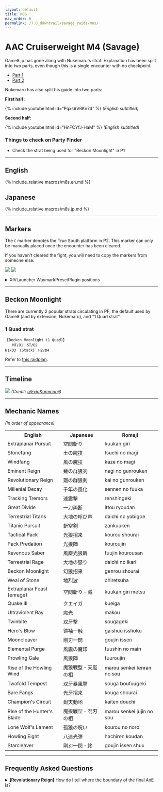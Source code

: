 ```yaml
---
layout: default
title: M8S
nav_order: 6
permalink: /7.0_dawntrail/savage_raids/m8s/
---
```


# AAC Cruiserweight M4 (Savage)

Game8.jp has gone along with Nukemaru's strat. Explanation has been split into two
parts, even though this is a single encounter with no checkpoint.

- [Part 1](https://game8.jp/ff14/681843)
- [Part 2](https://game8.jp/ff14/681846)

Nukemaru has also split his guide into two parts:

**First half:**

{% include youtube.html id="Pqxs9VBKn74" %}
*(English subtitled)*

**Second half:**

{% include youtube.html id="HnFCYfJ-HaM" %}
*(English subtitled)*

### Things to check on Party Finder

- Check the strat being used for "Beckon Moonlight" in P1

---

## English

{% include_relative macros/m8s.en.md %}

## Japanese

{% include_relative macros/m8s.jp.md %}

---

## Markers

The `C` marker denotes the True South platform in P2. This marker can only be 
manually placed once the encounter has been cleared.

If you haven't cleared the fight, you will need to copy the markers from 
someone else.

![]({{site.baseurl}}/images/7.0_dawntrail/m8s/markers.jpg)
![]({{site.baseurl}}/images/7.0_dawntrail/m8s/markers2.jpg)

<details markdown=block>
<summary>XIVLauncher WaymarkPresetPlugin positions</summary>

```json
{
  "Name":"M8S",
  "MapID":1026,
  "A":{"X":100.0,"Y":0.0,"Z":89.2,"ID":0,"Active":true},
  "B":{"X":110.8,"Y":0.0,"Z":100.0,"ID":1,"Active":true},
  "C":{"X":100.0,"Y":-150.0,"Z":117.5,"ID":2,"Active":true},
  "D":{"X":89.2,"Y":0.0,"Z":100.0,"ID":3,"Active":true},
  "One":{"X":92.363,"Y":0.0,"Z":92.363,"ID":4,"Active":true},
  "Two":{"X":107.637,"Y":0.0,"Z":92.363,"ID":5,"Active":true},
  "Three":{"X":107.637,"Y":0.0,"Z":107.637,"ID":6,"Active":true},
  "Four":{"X":92.363,"Y":0.0,"Z":107.637,"ID":7,"Active":true}
}
```

</details>

---

## Beckon Moonlight

There are currently 2 popular strats circulating in PF; the default used by Game8 (and by extension, Nukemaru), and "1 Quad strat".

### 1 Quad strat

```
【Beckon Moonlight (1 Quad)】
　　MT/D1　ST/D2
H1/D3　(Stack)　H2/D4
```

Refer to [this raidplan](https://raidplan.io/plan/WFsLBku1C9Iyxneu).

---

## Timeline

![](https://lh3.googleusercontent.com/pw/AP1GczPTjyeP9Ef5LVcMUp_XufrE5V-6durmYTTvUlUN9Vkv_x86sYnZ2-iBwHY4wfeLFlZpRlcGHvyMoHxL58ovKqO6sj-R91yBfTFIu44-NdAvHStP4fd6jLP8xaCmwiHvcfikx8OqAVXyLDSLeACilAc1=w1597-h911-s-no-gm?authuser=0)
*(Credit: [u/ExiaKuromonji](https://www.reddit.com/r/ffxiv/comments/1jrkbbt/spoiler_72_m8s_timeline/))*

---

## Mechanic Names

*(In order of appearance)*

<table>
  <th>English</th>
  <th>Japanese</th>
  <th>Romaji</th>
  <tr>
    <td>Extraplanar Pursuit</td>
    <td>空間斬り</td>
    <td>kuukan giri</td>
  </tr>
  <tr>
    <td>Stonefang</td>
    <td>土の魔技</td>
    <td>tsuchi no magi</td>
  </tr>
  <tr>
    <td>Windfang</td>
    <td>風の魔技</td>
    <td>kaze no magi</td>
  </tr>
  <tr>
    <td>Eminent Reign</td>
    <td>薙の群狼剣</td>
    <td>nagi no gunrouken</td>
  </tr>
  <tr>
    <td>Revolutionary Reign</td>
    <td>廻の群狼剣</td>
    <td>kai no gunrouken</td>
  </tr>
  <tr>
    <td>Millenial Decay</td>
    <td>千年の風化</td>
    <td>sennen no fuuka</td>
  </tr>
  <tr>
    <td>Tracking Tremors</td>
    <td>連震撃</td>
    <td>renshingeki</td>
  </tr>
  <tr>
    <td>Great Divide</td>
    <td>一刀両断</td>
    <td>ittou ryoudan</td>
  </tr>
  <tr>
    <td>Terrestrial Titans</td>
    <td>大地の呼び声</td>
    <td>daichi no yobigoe</td>
  </tr>
  <tr>
    <td>Titanic Pursuit</td>
    <td>斬空剣</td>
    <td>zankuuken</td>
  </tr>
  <tr>
    <td>Tactical Pack</td>
    <td>光狼招来</td>
    <td>kourou shourai</td>
  </tr>
  <tr>
    <td>Pack Predation</td>
    <td>光狼陣</td>
    <td>kouroujin</td>
  </tr>
  <tr>
    <td>Ravenous Saber</td>
    <td>風塵光狼斬</td>
    <td>fuujin kourousan</td>
  </tr>
  <tr>
    <td>Terrestrial Rage</td>
    <td>大地の怒り</td>
    <td>daichi no ikari</td>
  </tr>
  <tr>
    <td>Beckon Moonlight</td>
    <td>幻狼招来</td>
    <td>genrou shourai</td>
  </tr>
  <tr>
    <td>Weal of Stone</td>
    <td>地烈波</td>
    <td>chiretsuha</td>
  </tr>
  <tr>
    <td>Extraplanar Feast (enrage)</td>
    <td>空間斬り・滅</td>
    <td>kuukan giri metsu</td>
  </tr>
  <tr>
    <td>Quake III</td>
    <td>クエイガ</td>
    <td>kueiga</td>
  </tr>
  <tr>
    <td>Ultraviolent Ray</td>
    <td>魔光</td>
    <td>makou</td>
  </tr>
  <tr>
    <td>Twinbite</td>
    <td>双牙撃</td>
    <td>sougageki</td>
  </tr>
  <tr>
    <td>Hero's Blow</td>
    <td>鎧袖一触</td>
    <td>gaishuu isshoku</td>
  </tr>
  <tr>
    <td>Mooncleaver</td>
    <td>剛刃一閃</td>
    <td>goujin issen</td>
  </tr>
  <tr>
    <td>Elemental Purge</td>
    <td>風震の魔印</td>
    <td>fuushin no main</td>
  </tr>
  <tr>
    <td>Prowling Gale</td>
    <td>風狼陣</td>
    <td>fuuroujin</td>
  </tr>
  <tr>
    <td>Rise of the Howling Wind</td>
    <td>魔狼戦型・天嵐の相</td>
    <td>marou senkei tenran no sou</td>
  </tr>
  <tr>
    <td>Twofold Tempest</td>
    <td>双牙暴風撃</td>
    <td>souga boufuugeki</td>
  </tr>
  <tr>
    <td>Bare Fangs</td>
    <td>光牙招来</td>
    <td>kouga shourai</td>
  </tr>
  <tr>
    <td>Champion's Circuit</td>
    <td>廻天動地</td>
    <td>kaiten douchi</td>
  </tr>
  <tr>
    <td>Rise of the Hunter's Blade</td>
    <td>魔狼戦型・呪刃の相</td>
    <td>marou senkei jujin no sou</td>
  </tr>
  <tr>
    <td>Lone Wolf's Lament</td>
    <td>孤狼の呪い</td>
    <td>kourou no noroi</td>
  </tr>
  <tr>
    <td>Howling Eight</td>
    <td>八連光弾</td>
    <td>hachiren koudan</td>
  </tr>
  <tr>
    <td>Starcleaver</td>
    <td>剛刃一閃・終</td>
    <td>goujin issen shuu</td>
  </tr>
</table>

---

## Frequently Asked Questions

<details markdown=block>
<summary>
  <b>[Revolutionary Reign]</b> How do I tell where the boundary of the final AoE is?
</summary>
<table>
  <tr>
    <td>
      <p>Use the previous set of four small AoEs (when the boss first dashes) 
      as a guide.</p>
      <p>In particular, pay attention to the AoEs on the sides of where the boss 
      will dash- the final AoE's range reaches roughly the same limits as the 
      small AoEs.</p>
    </td>
  </tr>
  <tr>
    <td>
      <img src="{{site.baseurl}}/images/7.0_dawntrail/m8s/revolutionary_reign.jpg">
    </td>
  </tr>
</table>
</details>

<script data-goatcounter="https://xivjpraids.goatcounter.com/count"
        async src="//gc.zgo.at/count.js"></script>
